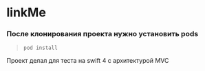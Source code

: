 # linkMe

### После клонирования проекта нужно установить pods
>     pod install

Проект делал для теста на swift 4 с архитектурой MVC
